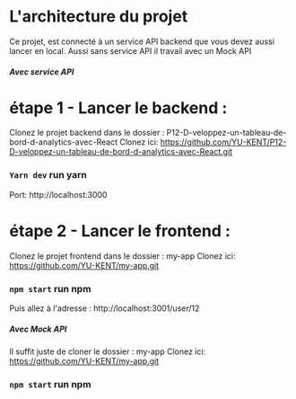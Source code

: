 # L'architecture du projet 

Ce projet, est connecté à un service API backend que vous devez aussi lancer en local.
Aussi sans service API il travail avec un Mock API

##### Avec service API
# étape 1 - Lancer le backend :
Clonez le projet backend dans le dossier : P12-D-veloppez-un-tableau-de-bord-d-analytics-avec-React
Clonez ici: 
https://github.com/YU-KENT/P12-D-veloppez-un-tableau-de-bord-d-analytics-avec-React.git

### `Yarn dev`  run yarn  
Port: http://localhost:3000

# étape 2 - Lancer le frontend :
Clonez le projet frontend dans le dossier : my-app
Clonez ici: https://github.com/YU-KENT/my-app.git
### `npm start`  run npm

Puis allez à l'adresse : http://localhost:3001/user/12


##### Avec Mock API
Il suffit juste de cloner le dossier : my-app
Clonez ici: https://github.com/YU-KENT/my-app.git
### `npm start`  run npm